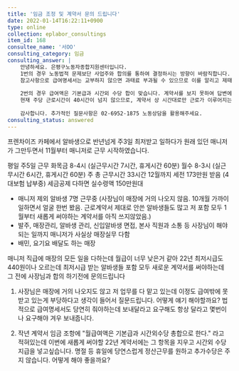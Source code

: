 ```yaml
---
title: '임금 조정 및 계약서 문의 드립니다'
date: 2022-01-14T16:22:11+0900
type: online
collection: eplabor_consultings
item_id: 168
consultee_name: '서OO'
consulting_category: 임금
consulting_answer: |
    안녕하세요. 은평구노동자종합지원센터입니다.
    1번의 경우 노동법적 문제보단 사업주와 합의를 통하여 결정하시는 방향이 바람직합니다. 
    참고사항으로 급여명세서는 교부하지 않으면 과태료 부과될 수 있으므로 이를 알리고 제때 지급요청 하시고 계속 교부하지 않는 경우, 직접 사업장 관할 노동지청에 진정을 제기할 수 있습니다.
    
    2번의 경우 급여액은 기본급과 시간외 수당 합이 맞습니다. 계약서를 보지 못하여 답변에 한계가 있으나, 근로계약 상 소정 근로시간 &#039;이외에&#039; &#039;추가로&#039; 근로하는 경우, 해당 부분에 대한 시간수*가산률*통상시급 한 시간외근로수당이 추가로 지급되어야 하고, 명세서에도 이것이 매달 기록되어야 합니다.
    현재 주당 근로시간이 40시간이 넘지 않으므로, 계약서 상 시간대로만 근로가 이루어지는 경우 추가로 지급되어야 하는 가산수당은 없습니다. 실제 근로시간을 잘 기록하여 청구하시면 좋을 거 같습니다.
    
    감사합니다. 추가적인 질문사항은 02-6952-1875 노동상담을 활용해주세요.
consulting_status: answered
---
```


프렌차이즈 카페에서 알바생으로 반년넘게 주3일 최저받고 일하다가 원래 있던 매니저가 그만두면서 11월부터 매니저로 근무 시작하였습니다. 

평일 주5일 근무
화목금 8-4시 (실근무시간 7시간, 휴게시간 60분) 
월수 8-3시 (실근무시간 6시간, 휴게시간 60분)
주 총 근무시간 33시간
12월까지 세전 173만원 받음 (4대보험 납부중)
세금공제 다하면 실수령액 150만원대 

- 매니저 제외 알바생 7명 근무중 (사장님이 매장에 거의 나오지 않음. 10개월 가까이 일하면서 얼굴 한번 봤음. 근로계약서 제대로 안쓴 알바생들도 많고 저 포함 모두 1월부터 새롭게 써야하는 계약서를 아직 쓰지않았음.)
- 발주, 매장관리, 알바생 관리, 신입알바생 면접, 본사 직원과 소통 등 사장님이 해야되는 일까지 매니저가 사실상 매장실무 다함
- 배민, 요기요 배달도 하는 매장 

매니저 직급에 매장의 모든 일을 다하는데 월급이 너무 낮은거 같아 22년 최저시급도 440원이나 오르는데 최저시급 받는 알바생들 포함 모두 새로운 계약서를 써야하는데 그 전에 사장님과 합의 하기전에 문의드립니다 

1. 사장님은 매장에 거의 나오지도 않고 저 업무를 다 맡고 있는데 이정도 급여밖에 못받고 있는게 부당하다고 생각이 들어서 질문드립니다. 
어떻게 얘기 해야할까요?
법적으로 급여명세서도 당연히 줘야하는데 보내달라고 요구해도 항상 달라고 몇번이나 요구해야 겨우 보내줍니다. 

2. 작년 계약서 임금 조항에 &quot;월급여액은 기본급과 시간외수당 총합으로 한다.&quot; 라고 적혀있는데 이번에 새롭게 써야할 22년 계약서에는 그 항목을 지우고 시간외 수당 지급을 넣고싶습니다. 명절 등 휴일에 당연스럽게 정산근무를 원하고 추가수당은 주지 않습니다. 어떻게 해야 좋을까요?
